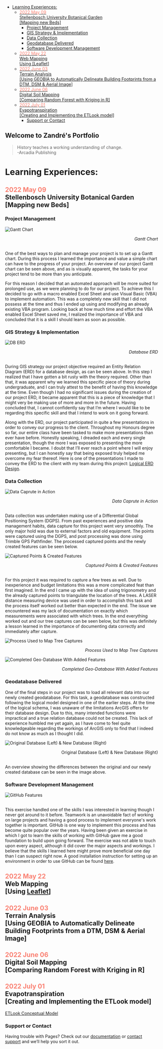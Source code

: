 <style>#label {text-align: right}</style>

- [Learning Experiences:](#learning-experiences)
  - [<span style="color:salmon">2022 May 09</span><br>Stellenbosch University Botanical Garden <br>[Mapping new Beds]](#2022-may-09stellenbosch-university-botanical-garden-mapping-new-beds)
    - [Project Management](#project-management)
    - [GIS Strategy & Implementation](#gis-strategy--implementation)
    - [Data Collection](#data-collection)
    - [Geodatabase Delivered](#geodatabase-delivered)
    - [Software Development Management](#software-development-management)
  - [<span style="color:salmon">2022 May 22</span><br>Web Mapping<br>Using [Leaflet]](#2022-may-22web-mappingusing-leaflet)
  - [<span style="color:salmon">2022 June 03</span><br>Terrain Analysis<br>[Using GEOBIA to Automatically Delineate Building Footprints from a DTM, DSM & Aerial Image]](#2022-june-03terrain-analysisusing-geobia-to-automatically-delineate-building-footprints-from-a-dtm-dsm--aerial-image)
  - [<span style="color:salmon">2022 June 06</span><br>Digital Soil Mapping<br>[Comparing Random Forest with Kriging in R]](#2022-june-06digital-soil-mappingcomparing-random-forest-with-kriging-in-r)
  - [<span style="color:salmon">2022 July 01</span><br>Evapotranspiration<br>[Creating and Implementing the ETLook model]](#2022-july-01evapotranspirationcreating-and-implementing-the-etlook-model)
    - [Support or Contact](#support-or-contact)

## Welcome to Zandré's Portfolio

> History teaches a working understanding of change.
\
<t>-Arcadia Publishing

# Learning Experiences:

## <span style="color:salmon">2022 May 09</span><br>Stellenbosch University Botanical Garden <br>[Mapping new Beds]

### Project Management

![Gantt Chart](media/BotGardensGantt_bg(white).png)
<div id='label'><i>Gantt Chart</i></div>

\
One of the best ways to plan and manage your project is to set up a Gantt chart. During this process I learned the importance and value a simple chart can have to the progress of your project. An overview of our project Gantt chart can be seen above, and as is visually apparent, the tasks for your project tend to be more than you anticipate. 

For this reason I decided that an automated approach will be more suited for prolonged use, as we were planning to do for our project. To achieve this I decided to go with a macro enabled Excel Sheet and use Visual Basic (VBA) to implement automation. This was a completely new skill that I did not possess at the time and thus I ended up using and modifying an already existing VBA program. Looking back at how much time and effort the VBA enabled Excel Sheet saved me, I realized the importance of VBA and concluded that it is a skill I should learn as soon as possible.


### GIS Strategy & Implementation 

![DB ERD](media/SUBG_Database_ERD.png)
<div id='label'><i>Database ERD</i></div>

\
During GIS strategy our project objective required an Entity Relation Diagram (ERD) for a database design, as can be seen above. In this step I realized that I have gotten a bit rusty with the theory required. Other than that, it was apparent why we learned this specific piece of theory during undergraduate, and I can truly attest to the benefit of having this knowledge at the time. Even though I had no significant issues during the creation of our project ERD, it became apparent that this is a piece of knowledge that I might very be making use of more and more in the future. Having concluded that, I cannot confidently say that I’m where I would like to be regarding this specific skill and that I intend to work on it going forward.

Along with the ERD, our project participated in quite a few presentations in order to convey our progress to the client. Throughout my Honours degree so far, our entire class have been tasked to make more presentations than ever have before. Honestly speaking, I dreaded each and every single presentation, though the more I was exposed to presenting the more comfortable I became. I doubt that I’ll ever reach a point where I will enjoy presenting, but I can honestly say that being exposed truly helped me overcome my fear thereof. Here is one of the presentations I made to convey the ERD to the client with my team during this project: [Logical ERD Design](https://lucid.app/documents/view/fd13434c-3f37-4c64-9a2a-2ba3b8b976a1).

### Data Collection

![Data Caprute in Action](media/inAction.jpeg)
<div id='label'><i>Data Caprute in Action</i></div>

\
Data collection was undertaken making use of a Differential Global Positioning System (DGPS). From past experiences and positive data management habits, data capture for this project went very smoothly. The only major hold was due to external factors and old equipment. The points were captured using the DGPS, and post processing was done using Trimble GPS Pathfinder. The processed captured points and the newly created features can be seen below.

![Captured Points & Created Features](media/Capture_Digitize.png)
<div id='label'><i>Captured Points & Created Features</i></div>

\
For this project it was required to capture a few trees as well. Due to inexperience and budget limitations this was a more complicated feat than first imagined. In the end I came up with the idea of using trigonometry and the already captured points to triangulate the location of the trees. A LASER distance measuring device was used in order to accomplish this task and the process itself worked out better than expected in the end. The issue we encountered was my lack of documentation on exactly which measurements were associated with which trees. In the end everything worked out and our tree captures can be seen below, but this was definitely a lesson learned in the importance of documenting data correctly and immediately after capture.

![Process Used to Map Tree Captures](media/treeProcess.jpeg)
<div id='label'><i>Process Used to Map Tree Captures</i></div>

![Completed Geo-Database With Added Features](media/product.jpeg)
<div id='label'><i>Completed Geo-Database With Added Features</i></div>

### Geodatabase Delivered

One of the final steps in our project was to load all relevant data into our newly created geodatabase. For this task, a geodatabase was constructed following the logical model designed in one of the earlier steps. At the time of the logical schema, I was unaware of the limitations ArcGIS offers for their database design. Due to this, many intended functions were impractical and a true relation database could not be created. This lack of experience humbled me yet again, as I have come to feel quite knowledgeable regarding the workings of ArcGIS only to find that I indeed do not know as much as I thought I did.

![Original Database (Left) & New Database (Right)](media/dbDiff.png)
<div id='label'>Original Database (Left) & New Database (Right)<i></i></div>

\
An overview showing the differences between the original and our newly created database can be seen in the image above.

### Software Development Management

![GitHub Features](media/gitHubFeatures.png)
<div id='label'><i></i></div>

\
This exercise handled one of the skills I was interested in learning though I never got around to it before. Teamwork is an unavoidable fact of working on large projects and having a good process to implement everyone's work together is important. GitHub is one way to implement this process and has become quite popular over the years. Having been given an exercise in which I got to learn the skills of working with GitHub gave me a good foundation to build upon going forward. The exercise was not able to touch upon every aspect, although it did cover the major aspects and workings. I believe that the skills I learned here might prove more beneficial one day than I can suspect right now. A good installation instruction for setting up an environment in order to use GitHub can be found [here](https://github.com/713-2022/installation/wiki).


## <span style="color:salmon">2022 May 22</span><br>Web Mapping<br>[Using [Leaflet](https://leafletjs.com/)]

## <span style="color:salmon">2022 June 03</span><br>Terrain Analysis<br>[Using GEOBIA to Automatically Delineate Building Footprints from a DTM, DSM & Aerial Image]

## <span style="color:salmon">2022 June 06</span><br>Digital Soil Mapping<br>[Comparing Random Forest with Kriging in R]

## <span style="color:salmon">2022 July 01</span><br>Evapotranspiration<br>[Creating and Implementing the ETLook model]

[ETLook Conceptual Model](https://www.fao.org/aquastat/py-wapor/et_look_v2_network.html)

### Support or Contact

Having trouble with Pages? Check out our [documentation](https://docs.github.com/categories/github-pages-basics/) or [contact support](https://support.github.com/contact) and we’ll help you sort it out.


![]()
<div id='label'><i></i></div>